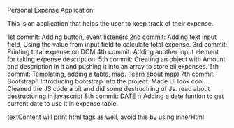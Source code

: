 Personal Expense Application

This is an application that helps the user to keep track of their expense.

1st commit: Adding button, event listeners
2nd commit: Adding text input field, Using the value from input field to calculate total expense.
3rd commit: Printing total expense on DOM
4th commit: Adding another input element for taking expense description.
5th commit: Creating an object with Amount and description in it and pushing it into an array to store all expenses.
6th commit: Templating, adding a table, map. (learn about map)
7th commit: Bootstrap!!
Introducing bootstrap into the project. Made UI look cool.
Cleaned the JS code a bit and did some destructring of Js.
read about destructuring in javascript
8th commit: DATE ;)
Adding a date funtion to get current date to use it in expense table.

textContent will print html tags as well, avoid this by using innerHtml